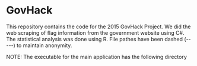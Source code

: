 # GovHack
This repository contains the code for the 2015 GovHack Project.
We did the web scraping of flag information from the government website using C\#.
The statistical analysis was done using R.
File pathes have been dashed (-----) to maintain anonymity.

NOTE: The executable for the main application has the following directory
